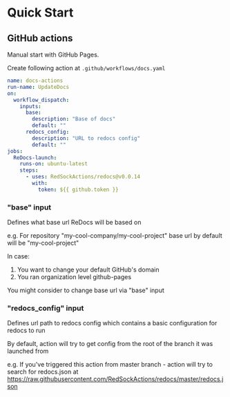 # Quick Start
## GitHub actions
Manual start with GitHub Pages.

Create following action at `.github/workflows/docs.yaml`
```yaml
name: docs-actions
run-name: UpdateDocs
on:
  workflow_dispatch:
    inputs:
      base:
        description: "Base of docs"
        default: ""
      redocs_config:
        description: "URL to redocs config"
        default: ""
jobs:
  ReDocs-launch:
    runs-on: ubuntu-latest
    steps:
      - uses: RedSockActions/redocs@v0.0.14
        with:
          token: ${{ github.token }}
```

### "base" input
Defines what base url ReDocs will be based on

e.g. For repository "my-cool-company/my-cool-project"
base url by default will be "my-cool-project"

In case:
1. You want to change your default GitHub's domain
2. You ran organization level github-pages 

You might consider to change base url via "base" input

### "redocs_config" input
Defines url path to redocs config which contains 
a basic configuration for redocs to run

By default, action will try to get config from the root of the
branch it was launched from

e.g. If you've triggered this action from master branch - action
will try  to search for redocs.json at https://raw.githubusercontent.com/RedSockActions/redocs/master/redocs.json